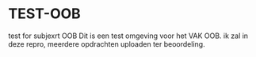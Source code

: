# TEST-OOB
test for subjexrt OOB
Dit is een test omgeving voor het VAK OOB. ik zal in deze repro, meerdere opdrachten uploaden ter beoordeling. 